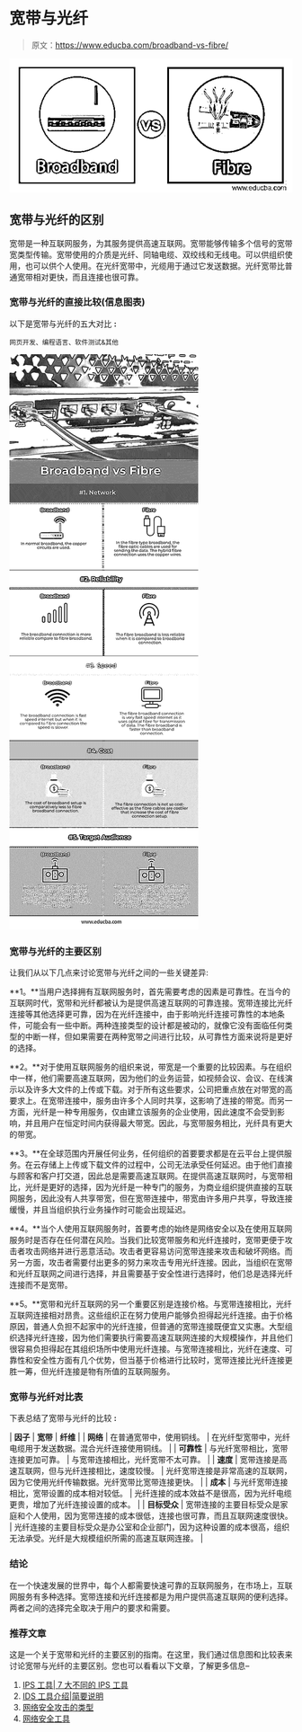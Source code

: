# 宽带与光纤

> 原文：<https://www.educba.com/broadband-vs-fibre/>

![Broadband vs Fibre](img/eff04afac89a8bb42e5bd0caf0cca54c.png)



## 宽带与光纤的区别

宽带是一种互联网服务，为其服务提供高速互联网。宽带能够传输多个信号的宽带宽类型传输。宽带使用的介质是光纤、同轴电缆、双绞线和无线电。可以供组织使用，也可以供个人使用。在光纤宽带中，光缆用于通过它发送数据。光纤宽带比普通宽带相对更快，而且连接也很可靠。

### 宽带与光纤的直接比较(信息图表)

以下是宽带与光纤的五大对比 **:**

<small>网页开发、编程语言、软件测试&其他</small>

![Broadband-vs-Fibre-info](img/5f014e52596c98ee005e829dcdd8c55c.png)



### 宽带与光纤的主要区别

让我们从以下几点来讨论宽带与光纤之间的一些关键差异:

**1。**当用户选择拥有互联网服务时，首先需要考虑的因素是可靠性。在当今的互联网时代，宽带和光纤都被认为是提供高速互联网的可靠连接。宽带连接比光纤连接等其他选择更可靠，因为在光纤连接中，由于影响光纤连接可靠性的本地条件，可能会有一些中断。两种连接类型的设计都是被动的，就像它没有面临任何类型的中断一样，但如果需要在两种宽带之间进行比较，从可靠性方面来说将是更好的选择。

**2。**对于使用互联网服务的组织来说，带宽是一个重要的比较因素。与在组织中一样，他们需要高速互联网，因为他们的业务运营，如视频会议、会议、在线演示以及许多大文件的上传或下载。对于所有这些要求，公司把重点放在对带宽的高要求上。在宽带连接中，服务由许多个人同时共享，这影响了连接的带宽。而另一方面，光纤是一种专用服务，仅由建立该服务的企业使用，因此速度不会受到影响，并且用户在恒定时间内获得最大带宽。因此，与宽带服务相比，光纤具有更大的带宽。

**3。**在全球范围内开展任何业务，任何组织的首要要求都是在云平台上提供服务。在云存储上上传或下载文件的过程中，公司无法承受任何延迟。由于他们直接与顾客和客户打交道，因此总是需要高速互联网。在提供高速互联网时，与宽带相比，光纤是更好的选择，因为光纤是一种专门的服务，为商业组织提供直接的互联网服务，因此没有人共享带宽，但在宽带连接中，带宽由许多用户共享，导致连接缓慢，并且当组织执行业务操作时可能会出现延迟。

**4。**当个人使用互联网服务时，首要考虑的始终是网络安全以及在使用互联网服务时是否存在任何潜在风险。当我们比较宽带服务和光纤连接时，宽带更便于攻击者攻击网络并进行恶意活动。攻击者更容易访问宽带连接来攻击和破坏网络。而另一方面，攻击者需要付出更多的努力来攻击专用光纤连接。因此，当组织在宽带和光纤互联网之间进行选择，并且需要基于安全性进行选择时，他们总是选择光纤连接而不是宽带。

**5。**宽带和光纤互联网的另一个重要区别是连接价格。与宽带连接相比，光纤互联网连接相对昂贵。这些组织正在努力使用户能够负担得起光纤连接。由于价格原因，普通人负担不起家中的光纤连接，但普通的宽带连接既便宜又实惠。大型组织选择光纤连接，因为他们需要执行需要高速互联网连接的大规模操作，并且他们很容易负担得起在其组织场所中使用光纤连接。与宽带连接相比，光纤在速度、可靠性和安全性方面有几个优势，但当基于价格进行比较时，宽带连接比光纤连接更胜一筹，但光纤连接是物有所值的互联网服务。

### 宽带与光纤对比表

下表总结了宽带与光纤的比较 **:**

| **因子** | **宽带** | **纤维** |
| **网络** | 在普通宽带中，使用铜线。 | 在光纤型宽带中，光纤电缆用于发送数据。混合光纤连接使用铜线。 |
| **可靠性** | 与光纤宽带相比，宽带连接更加可靠。 | 与宽带连接相比，光纤宽带不太可靠。 |
| **速度** | 宽带连接是高速互联网，但与光纤连接相比，速度较慢。 | 光纤宽带连接是非常高速的互联网，因为它使用光纤传输数据。光纤宽带比宽带连接更快。 |
| **成本** | 与光纤宽带连接相比，宽带设置的成本相对较低。 | 光纤连接的成本效益不是很高，因为光纤电缆更贵，增加了光纤连接设置的成本。 |
| **目标受众** | 宽带连接的主要目标受众是家庭和个人使用，因为宽带连接的成本很低，连接也很可靠，而且互联网速度很快。 | 光纤连接的主要目标受众是办公室和企业部门，因为这种设置的成本很高，组织无法承受。光纤是大规模组织所需的高速互联网连接。 |

### 结论

在一个快速发展的世界中，每个人都需要快速可靠的互联网服务，在市场上，互联网服务有多种选择。宽带连接和光纤连接都是为用户提供高速互联网的便利选择。两者之间的选择完全取决于用户的要求和需要。

### 推荐文章

这是一个关于宽带和光纤的主要区别的指南。在这里，我们通过信息图和比较表来讨论宽带与光纤的主要区别。您也可以看看以下文章，了解更多信息–

1.  [IPS 工具| 7 大不同的 IPS 工具](https://www.educba.com/ips-tools/)
2.  [IDS 工具介绍|简要说明](https://www.educba.com/ids-tools/)
3.  [网络安全攻击的类型](https://www.educba.com/types-of-network-security-attacks/)
4.  [网络安全工具](https://www.educba.com/cyber-security-tools/)





